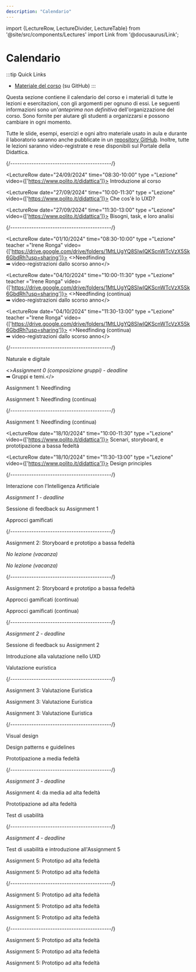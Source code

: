 ```yaml
---
description: "Calendario" 
---
```


import {LectureRow, LectureDivider, LectureTable} from '@site/src/components/Lectures'
import Link from '@docusaurus/Link';


# Calendario

:::tip Quick Links
* [Materiale del corso](https://github.com/polito-uxd-2024/materiale) (su GitHub)
:::

Questa sezione contiene il calendario del corso e i materiali di tutte le lezioni e esercitazioni, con gli argomenti per ognuno di essi. Le seguenti informazioni sono un'*anteprima non definitiva* dell'organizzazione del corso. Sono fornite per aiutare gli studenti a organizzarsi e possono cambiare in ogni momento.

Tutte le slide, esempi, esercizi e ogni altro materiale usato in aula e durante il laboratorio saranno anche pubblicate in un [repository GitHub](https://github.com/polito-uxd-2024/materiale). Inoltre, tutte le lezioni saranno video-registrate e rese disponibili sul Portale della Didattica.

<LectureTable defaultTeacher="Alberto Monge Roffarello" defaultType="Lecture" showMaterial={false} language='IT'>

<LectureDivider topic='Settimana 1'/>{/*-------------------------------------------*/}
 
<LectureRow
    date="24/09/2024" time="08:30-10:00" type ="Lezione" video={['https://www.polito.it/didattica']}>
    <Link to="https://polito-uxd-2024.github.io/materiale/slides/00-intro.pdf" >Introduzione al corso</Link>
</LectureRow>

<LectureRow 
    date="27/09/2024" time="10:00-11:30" type ="Lezione" video={['https://www.polito.it/didattica']}>
    <Link to="https://polito-uxd-2024.github.io/materiale/slides/01-whatisUXD.pdf">Che cos'è lo UXD?</Link>
</LectureRow>

<LectureRow
    date="27/09/2024" time="11:30-13:00" type ="Lezione" video={['https://www.polito.it/didattica']}>
    <Link to="https://polito-uxd-2024.github.io/materiale/slides/02-users-needs-tasks.pdf">Bisogni, task, e loro analisi</Link>
</LectureRow>

<LectureDivider topic='Settimana 2'/>{/*-------------------------------------------*/}

<LectureRow
    date="01/10/2024" time="08:30-10:00" type ="Lezione" teacher ="Irene Ronga" video={['https://drive.google.com/drive/folders/1MtLUgYQ8SIwlQKScnWTcVzX5Sk6GbdRh?usp=sharing']}>
   <><Link to="https://polito-uxd-2024.github.io/materiale/slides/03-needfinding.pdf">Needfinding</Link><br/>
    ➡ video-registrazioni dallo scorso anno</>
   
</LectureRow>

<LectureRow 
    date="04/10/2024" time="10:00-11:30" type ="Lezione" teacher ="Irene Ronga" video={['https://drive.google.com/drive/folders/1MtLUgYQ8SIwlQKScnWTcVzX5Sk6GbdRh?usp=sharing']}>
    <>Needfinding (continua) <br/>
    ➡ video-registrazioni dallo scorso anno</>
</LectureRow>

<LectureRow
    date="04/10/2024" time="11:30-13:00" type ="Lezione" teacher ="Irene Ronga" video={['https://drive.google.com/drive/folders/1MtLUgYQ8SIwlQKScnWTcVzX5Sk6GbdRh?usp=sharing']}>
    <>Needfinding (continua) <br/>
    ➡ video-registrazioni dallo scorso anno</>
</LectureRow>

<LectureDivider topic='Settimana 3'/>{/*-------------------------------------------*/}


<LectureRow
    date="08/10/2024" time="08:30-10:00" type ="Lezione" teacher ="Irene Ronga">
   <Link to="https://polito-uxd-2024.github.io/materiale/slides/04-naturale-digitale.pdf">Naturale e digitale</Link>
</LectureRow>

<LectureRow variant='success'
    date="10/10/2024" time="EOD" type="" teacher=""
    >
    <><em>Assignment 0 (composizione gruppi) - deadline</em><br/> 
    ➡ <Link to="https://docs.google.com/spreadsheets/d/1VpkieeJqiEiazZG3uxYID2cSz3ExIXBkoqkjMgSpbsU/edit?usp=sharing">Gruppi e temi</Link>.</>
</LectureRow>

<LectureRow 
    date="11/10/2024" time="10:00-11:30" type ="Laboratorio" teacher ="Irene Ronga">
    <Link to="https://polito-uxd-2024.github.io/materiale/assignments/A1-needfinding.pdf">Assignment 1: Needfinding</Link>
</LectureRow>

<LectureRow
    date="11/10/2024" time="11:30-13:00" type ="Laboratorio" teacher ="Irene Ronga">
    Assignment 1: Needfinding (continua)
</LectureRow>

<LectureDivider topic='Settimana 4'/>{/*-------------------------------------------*/}

<LectureRow
    date="15/10/2024" time="08:30-10:00" type ="Laboratorio" teacher ="Irene Ronga">
    Assignment 1: Needfinding (continua)
</LectureRow>

<LectureRow 
    date="18/10/2024" time="10:00-11:30" type ="Lezione" video={['https://www.polito.it/didattica']}>
    <Link to="https://polito-uxd-2024.github.io/materiale/slides/05-scenarios-storyboards-lowfi.pdf" >Scenari, storyboard, e prototipazione a bassa fedeltà</Link>
</LectureRow>

<LectureRow
    date="18/10/2024" time="11:30-13:00" type ="Lezione" video={['https://www.polito.it/didattica']}>
    <Link to="https://polito-uxd-2024.github.io/materiale/slides/06-design-principles.pdf" >Design principles</Link>
</LectureRow>

<LectureDivider topic='Settimana 5'/>{/*-------------------------------------------*/}



<LectureRow
    date="22/10/2024" time="08:30-10:00" teacher ="Irene Ronga">
        <Link to="https://polito-uxd-2024.github.io/materiale/slides/07-ai-interaction.pdf">Interazione con l'Intelligenza Artificiale</Link>
</LectureRow>

<LectureRow variant='success'
    date="23/10/2024" time="EOD" type="" teacher=""
    >
    <em>Assignment 1 - deadline</em>
</LectureRow>

<LectureRow 
    date="25/10/2024" time="10:00-11:30" type ="Laboratorio" teacher ="Irene Ronga">
        Sessione di feedback su Assignment 1
</LectureRow>

<LectureRow
    date="25/10/2024" time="11:30-13:00" type ="Laboratorio" teacher ="Irene Ronga">
     <Link to="https://polito-uxd-2024.github.io/materiale/slides/08-gamification.pdf">Approcci gamificati</Link>
</LectureRow>

<LectureDivider topic='Settimana 6'/>{/*-------------------------------------------*/}

<LectureRow
    date="29/10/2024" time="08:30-10:00" type ="Laboratorio">
       <Link to="https://polito-uxd-2024.github.io/materiale/assignments/A2-storyboard-paper-prototypes.pdf">Assignment 2: Storyboard e prototipo a bassa fedeltà</Link>
</LectureRow>

<LectureRow 
    date="01/11/2024" time="10:00-11:30" variant="warning" type="" teacher="">
    <em>No lezione (vacanza)</em>
</LectureRow>

<LectureRow
    date="01/11/2024" time="11:30-13:00" variant="warning" type="" teacher="">
    <em>No lezione (vacanza)</em>
</LectureRow>

<LectureDivider topic='Settimana 7'/>{/*-------------------------------------------*/}

<LectureRow
    date="05/11/2024" time="08:30-10:00" type ="Laboratorio">
    Assignment 2: Storyboard e prototipo a bassa fedeltà
</LectureRow>

<LectureRow 
    date="08/11/2024" time="10:00-11:30" type ="Lezione" teacher ="Irene Ronga">
    Approcci gamificati (continua)
</LectureRow>

<LectureRow
    date="08/11/2024" time="11:30-13:00" type ="Lezione" teacher ="Irene Ronga">
    Approcci gamificati (continua)
</LectureRow>

<LectureDivider topic='Settimana 8'/>{/*-------------------------------------------*/}

<LectureRow variant='success'
    date="10/11/2024" time="EOD" type="" teacher=""
    >
    <em>Assignment 2 - deadline</em>
</LectureRow>

<LectureRow
    date="12/11/2024" time="08:30-10:00" type ="Laboratorio">
    Sessione di feedback su Assignment 2
</LectureRow>

<LectureRow 
    date="15/11/2024" time="10:00-11:30" type ="Lezione">
    Introduzione alla valutazione nello UXD
</LectureRow>

<LectureRow
    date="15/11/2024" time="11:30-13:00" type ="Lezione">
    Valutazione euristica
</LectureRow>

<LectureDivider topic='Settimana 9'/>{/*-------------------------------------------*/}

<LectureRow
    date="19/11/2024" time="08:30-10:00" type ="Laboratorio">
    Assignment 3: Valutazione Euristica
</LectureRow>

<LectureRow 
    date="22/11/2024" time="10:00-11:30" type ="Laboratorio">
    Assignment 3: Valutazione Euristica
</LectureRow>

<LectureRow
    date="22/11/2024" time="11:30-13:00" type ="Laboratorio">
    Assignment 3: Valutazione Euristica
</LectureRow>

<LectureDivider topic='Settimana 10'/>{/*-------------------------------------------*/}



<LectureRow
    date="26/11/2024" time="08:30-10:00" type ="Lezione">
    Visual design
</LectureRow>

<LectureRow 
    date="29/11/2024" time="10:00-11:30" type ="Lezione">
    Design patterns e guidelines
</LectureRow>

<LectureRow
    date="29/11/2024" time="11:30-13:00" type ="Lezione">
    Prototipazione a media fedeltà
</LectureRow>



<LectureDivider topic='Settimana 11'/>{/*-------------------------------------------*/}

<LectureRow variant='success'
    date="02/12/2024" time="EOD" type="" teacher=""
    >
    <em>Assignment 3 - deadline</em>
</LectureRow>

<LectureRow
    date="03/12/2024" time="08:30-10:00" type ="Laboratorio">
    Assignment 4: da media ad alta fedeltà
</LectureRow>

<LectureRow 
    date="06/12/2024" time="10:00-11:30" type ="Lezione">
    Prototipazione ad alta fedeltà
</LectureRow>

<LectureRow
    date="06/12/2024" time="11:30-13:00" type ="Lezione">
    Test di usabilità
</LectureRow>

<LectureDivider topic='Settimana 12'/>{/*-------------------------------------------*/}

<LectureRow variant='success'
    date="09/12/2024" time="EOD" type="" teacher=""
    >
    <em>Assignment 4 - deadline</em>
</LectureRow>

<LectureRow
    date="10/12/2024" time="08:30-10:00" type ="Lezione">
    Test di usabilità e introduzione all'Assignment 5
</LectureRow>

<LectureRow 
    date="13/12/2024" time="10:00-11:30" type ="Laboratorio">
    Assignment 5: Prototipo ad alta fedeltà
</LectureRow>

<LectureRow
    date="13/12/2024" time="11:30-13:00" type ="Laboratorio">
    Assignment 5: Prototipo ad alta fedeltà
</LectureRow>

<LectureDivider topic='Settimana 13'/>{/*-------------------------------------------*/}

<LectureRow
    date="17/12/2024" time="08:30-10:00" type ="Laboratorio">
    Assignment 5: Prototipo ad alta fedeltà
</LectureRow>

<LectureRow 
    date="20/12/2024" time="10:00-11:30" type ="Laboratorio">
    Assignment 5: Prototipo ad alta fedeltà
</LectureRow>

<LectureRow
    date="20/12/2024" time="11:30-13:00" type ="Laboratorio">
    Assignment 5: Prototipo ad alta fedeltà
</LectureRow>


<LectureDivider topic='Settimana 14'/>{/*-------------------------------------------*/}

<LectureRow
    date="07/01/2024" time="08:30-10:00" type ="Laboratorio">
    Assignment 5: Prototipo ad alta fedeltà
</LectureRow>

<LectureRow 
    date="10/01/2024" time="10:00-11:30" type ="Laboratorio">
    Assignment 5: Prototipo ad alta fedeltà
</LectureRow>

<LectureRow
    date="10/01/2024" time="11:30-13:00" type ="Laboratorio" teacher = "Irene Ronga">
    Assignment 5: Prototipo ad alta fedeltà
</LectureRow>

</LectureTable>


